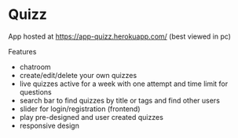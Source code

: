 # Quizz

App hosted at https://app-quizz.herokuapp.com/ (best viewed in pc)

Features
  - chatroom
  - create/edit/delete your own quizzes
  - live quizzes active for a week with one attempt and time limit for questions
  - search bar to find quizzes by title or tags and find other users
  - slider for login/registration (frontend)
  - play pre-designed and user created quizzes
  - responsive design
   
